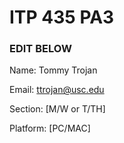 # ITP 435 PA3 #

### EDIT BELOW ###
Name: Tommy Trojan

Email: ttrojan@usc.edu

Section: [M/W or T/TH]

Platform: [PC/MAC]
